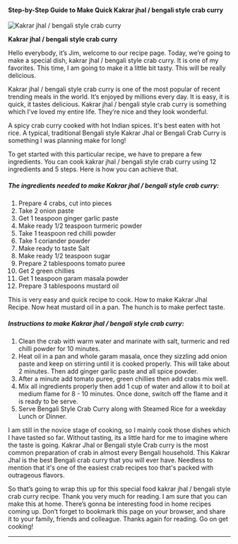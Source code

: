             

#### Step-by-Step Guide to Make Quick Kakrar jhal / bengali style crab curry

![Kakrar jhal / bengali style crab curry](https://img-global.cpcdn.com/recipes/c5ea1f22c1ff39ed/751x532cq70/kakrar-jhal-bengali-style-crab-curry-recipe-main-photo.jpg)

**Kakrar jhal / bengali style crab curry**

Hello everybody, it’s Jim, welcome to our recipe page. Today, we’re going to make a special dish, kakrar jhal / bengali style crab curry. It is one of my favorites. This time, I am going to make it a little bit tasty. This will be really delicious.

Kakrar jhal / bengali style crab curry is one of the most popular of recent trending meals in the world. It’s enjoyed by millions every day. It is easy, it is quick, it tastes delicious. Kakrar jhal / bengali style crab curry is something which I’ve loved my entire life. They’re nice and they look wonderful.

A spicy crab curry cooked with hot Indian spices. It's best eaten with hot rice. A typical, traditional Bengali style Kakrar Jhal or Bengali Crab Curry is something I was planning make for long!

To get started with this particular recipe, we have to prepare a few ingredients. You can cook kakrar jhal / bengali style crab curry using 12 ingredients and 5 steps. Here is how you can achieve that.

##### The ingredients needed to make Kakrar jhal / bengali style crab curry:

1.  Prepare 4 crabs, cut into pieces
2.  Take 2 onion paste
3.  Get 1 teaspoon ginger garlic paste
4.  Make ready 1/2 teaspoon turmeric powder
5.  Take 1 teaspoon red chilli powder
6.  Take 1 coriander powder
7.  Make ready to taste Salt
8.  Make ready 1/2 teaspoon sugar
9.  Prepare 2 tablespoons tomato puree
10.  Get 2 green chillies
11.  Get 1 teaspoon garam masala powder
12.  Prepare 3 tablespoons mustard oil

This is very easy and quick recipe to cook. How to make Kakrar Jhal Recipe. Now heat mustard oil in a pan. The hunch is to make perfect taste.

##### Instructions to make Kakrar jhal / bengali style crab curry:

1.  Clean the crab with warm water and marinate with salt, turmeric and red chilli powder for 10 minutes.
2.  Heat oil in a pan and whole garam masala, once they sizzling add onion paste and keep on stirring until it is cooked properly. This will take about 2 minutes. Then add ginger garlic paste and all spice powder.
3.  After a minute add tomato puree, green chillies then add crabs mix well.
4.  Mix all ingredients properly then add 1 cup of water and allow it to boil at medium flame for 8 - 10 minutes. Once done, switch off the flame and it is ready to be serve.
5.  Serve Bengali Style Crab Curry along with Steamed Rice for a weekday Lunch or Dinner.

I am still in the novice stage of cooking, so I mainly cook those dishes which I have tasted so far. Without tasting, its a little hard for me to imagine where the taste is going. Kakrar Jhal or Bengali style Crab curry is the most common preparation of crab in almost every Bengali household. This Kakrar Jhal is the best Bengali crab curry that you will ever have. Needless to mention that it's one of the easiest crab recipes too that's packed with outrageous flavors.

So that’s going to wrap this up for this special food kakrar jhal / bengali style crab curry recipe. Thank you very much for reading. I am sure that you can make this at home. There’s gonna be interesting food in home recipes coming up. Don’t forget to bookmark this page on your browser, and share it to your family, friends and colleague. Thanks again for reading. Go on get cooking!

* * *
